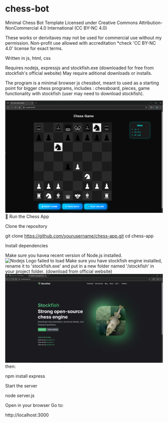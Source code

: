 # chess-bot
Minimal Chess Bot Template 
Licensed under Creative Commons Attribution-NonCommercial 4.0 International (CC BY-NC 4.0)

These works or derivitaves may not be used for commercial use without my permission.
Non-profit use allowed with accreditation *check 'CC BY-NC 4.0' license for exact terms.

Written in js, html, css

Requires nodejs, expressjs and stockfish.exe (downloaded for free from stockfish's official website)
May require aditional downloads or installs.

The program is a minimal browser js chessbot, meant to used as a starting point for bigger chess programs, includes : chessboard, pieces, game functionality with stockfish (user may need to download stockfish).

![App Screenshot failed to load](https://github.com/rutgervanweehaeghe/chess-bot/blob/main/ChessAppScreenshot.png)
🚀 Run the Chess App

Clone the repository

git clone https://github.com/yourusername/chess-app.git
cd chess-app


Install dependencies


Make sure you havea recent version of Node.js
installed.
![Nodejs Logo failed to load](https://upload.wikimedia.org/wikipedia/commons/d/d9/Node.js_logo.svg)
Make sure you have stockfish engine installed, rename it to 'stockfish.exe' and put in a new folder named '/stockfish' in your project folder.
(download from official website)
![Stockfish Website Screenshot failed to load](https://github.com/rutgervanweehaeghe/chess-bot/blob/main/stockfishwebsite.png)
then:

npm install express

Start the server

node server.js


Open in your browser
Go to:

http://localhost:3000
